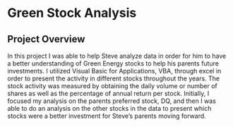 # Green Stock Analysis
## Project Overview
In this project I was able to help Steve analyze data in order for him to have a better understanding of Green Energy stocks to help his parents future investments. I utilized Visual Basic for Applications, VBA, through excel in order to present the activity in different stocks throughout the years. The stock activity was measured by obtaining the daily volume or number of shares as well as the percentage of annual return per stock. 
Initially, I focused my analysis on the parents preferred stock, DQ, and then I was able to do an analysis on the other stocks in the data to present which stocks were a better investment for Steve’s parents moving forward. 

